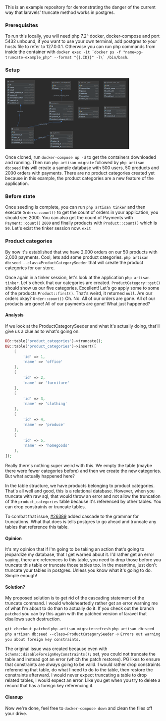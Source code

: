 This is an example repository for demonstrating the danger of the 
current way that laravels' truncate method works in postgres. 

### Prerequisites

To run this locally, you will need php 7.2^ docker, docker-compose and port 5432 unbound, if you want to use your own 
terminal, add postgres to your hosts file to refer to 127.0.0.1. Otherwise you can run php commands from inside the 
container with ```docker exec -it `docker ps -f "name=pg-truncate-example_php" --format "{{.ID}}" -l\` /bin/bash```.

### Setup

<img src="https://raw.githubusercontent.com/blakethepatton/pg-truncate-example/master/diagram.png" width="400">

Once cloned, run `docker-compose up -d` to get the containers downloaded and running. Then run `php artisan migrate` 
followed by `php artisan db:seed` this will create a sample database with 500 users, 50 products and 2000 orders with 
payments. There are no product categories created yet because in this example, the product categories are a new feature 
of the application. 

### Before state

Once seeding is complete, you can run `php artisan tinker` and then execute `Orders::count()` to get the count of orders
in your application, you should see 2000. You can also get the count of Payments with `Payment::count()` `2000` and 
finally products with `Product::count()` which is `50`. Let's exist the tinker session now. `exit`

### Product categories

By now it's established that we have 2,000 orders on our 50 products with 2,000 payments. Cool, lets add some product 
categories. `php artisan db:seed --class=ProductCategorySeeder` that will create the product categories for our store.

Once again in a tinker session, let's look at the application `php artisan tinker`. Let's check that our categories are
created. `ProductCategory::get()` should show us our five categories. Excellent! Let's go apply some to some of the 
products `Product::first()`. That's weird, it returned `null`. Are our orders okay? `Order::count()` Oh. No. All of our
orders are gone. All of our products are gone! All of our payments are gone! What just happened?

#### Analysis

If we look at the ProductCategorySeeder and what it's actually doing, that'll give us a clue as to what's going on. 

```php
DB::table('product_categories')->truncate();
DB::table('product_categories')->insert([
    [
        'id' => 1,
        'name' => 'office'
    ],
    [
        'id' => 2,
        'name' => 'furniture'
    ],
    [
        'id' => 3,
        'name' => 'clothing'
    ],
    [
        'id' => 4,
        'name' => 'produce'
    ],
    [
        'id' => 5,
        'name' => 'homegoods'
    ],
]);
```

Really there's nothing super weird with this. We empty the table (maybe there were fewer categories before) and then we 
create the new categories. But what actually happened here? 

In the table structure, we have products belonging to product categories. That's all well and good, this is a relational
database. However, when you truncate with raw sql, that would throw an error and not allow the truncation of the 
`product_categories` table because it's referenced by other tables. You can drop constraints or truncate tables. 

To combat that issue, [#26389](https://github.com/laravel/framework/pull/26389) added cascade to the grammar for 
truncations. What that does is tells postgres to go ahead and truncate any tables that reference this table. 

#### Opinion

It's my opinion that if I'm going to be taking an action that's going to jeopardize my database, that I get warned about 
it. I'd rather get an error saying, there are references to this table, you need to drop those before you truncate this
table or truncate those tables too. In the meantime, just don't truncate your tables in postgres. Unless you know what 
it's going to do. Simple enough!  

#### Solution?

My proposed solution is to get rid of the cascading statement of the truncate command. I would wholeheartedly rather 
get an error warning me of what I'm about to do than to actually do it. If you check out the branch `patched` you can 
try this again with the patched version of laravel that disallows such destruction. 

`git checkout patched`
`php artisan migrate:refresh`
`php artisan db:seed`
`php artisan db:seed --class=ProductCategorySeeder` -> `Errors out warning you about foreign key constraints.`

The original issue was created because even with `Schema::disableForeignKeyConstraints();` set, you could not truncate
the table and instead got an error (which the patch restores). PG likes to ensure that constraints are always going to
be valid. I would rather drop constraints referencing that table, do what I need to do to the table, then restore the 
constraints afterward. I would never expect truncating a table to drop related tables, I would expect an error. Like you
get when you try to delete a record that has a foreign key referencing it. 

#### Cleanup

Now we're done, feel free to `docker-compose down` and clean the files off your drive. 
